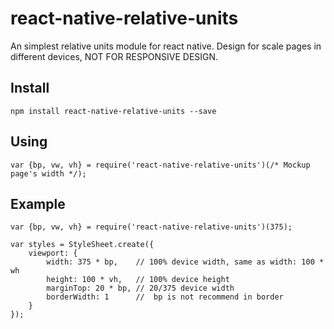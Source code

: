# react-native-relative-units

An simplest relative units module for react native. Design for scale pages in different devices, NOT FOR RESPONSIVE DESIGN.

## Install

```
npm install react-native-relative-units --save
```

## Using

```
var {bp, vw, vh} = require('react-native-relative-units')(/* Mockup page's width */);
```

## Example

```
var {bp, vw, vh} = require('react-native-relative-units')(375);

var styles = StyleSheet.create({
    viewport: {
        width: 375 * bp,    // 100% device width, same as width: 100 * wh
        height: 100 * vh,   // 100% device height
        marginTop: 20 * bp, // 20/375 device width
        borderWidth: 1      //  bp is not recommend in border 
    }
});
```
